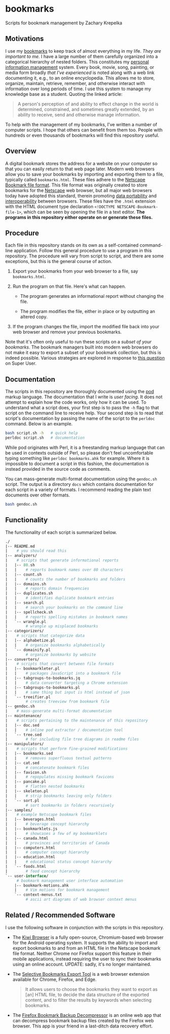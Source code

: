 # bookmarks

Scripts for bookmark management by Zachary Krepelka

<!--
	FILENAME: README.md
	AUTHOR: Zachary Krepelka
	DATE: Thursday, January 4th, 2024
	ORIGIN: https://github.com/zachary-krepelka/bookmarks.git
	UPDATED: Monday, September 15th, 2025 at 11:09 PM
-->

## Motivations

I use my [bookmarks][1] to keep track of almost everything in my life.  *They
are important to me.*  I have a large number of them carefully organized into a
categorical hierarchy of nested folders.  This constitutes my [personal
information management][2] system.  Every book, movie, song, painting, or media
form broadly *that I've experienced* is noted along with a web link documenting
it, e.g., to an online encyclopedia.  This allows me to store, organize,
maintain, retrieve, remember, and otherwise interact with information over long
periods of time.  I use this system to manage my knowledge base as a student.
Quoting the linked article:

> A person's perception of and ability to effect change in the world is
> determined, constrained, and sometimes greatly extended, by an ability to
> receive, send and otherwise manage information.

To help with the management of my bookmarks, I've written a number of computer
scripts.  I hope that others can benefit from them too.  People with hundreds or
even thousands of bookmarks will find this repository useful.

## Overview

A digital bookmark stores the address for a website on your computer so that you
can easily return to that web page later.  Modern web browsers allow you to save
your bookmarks by importing and exporting them to a file, typically called
`bookmarks.html`.  These files adhere to the [Netscape Bookmark file format][3].
This file format was originally created to store bookmarks for the [Netscape][4]
web browser, but all major web browsers today have adopted this standard,
therein promoting [data portability][5] and [interoperability][6] between
browsers.  These files have the `.html` extension with the HTML document type
declaration `<!DOCTYPE NETSCAPE-Bookmark-file-1>`, which can be seen by opening
the file in a text editor.  **The programs in this repository either operate on
or generate these files.**

## Procedure

Each file in this repository stands on its own as a self-contained command-line
application.  Follow this general procedure to use a program in this repository.
The procedure will vary from script to script, and there are some exceptions,
but this is the general course of action.

1. Export your bookmarks from your web browser to a file, say `bookmarks.html`.

2. Run the program on that file.  Here's what can happen.

	- The program generates an informational report without changing the
	  file.

	- The program modifies the file, either in place or by outputting an
	  altered copy.

3. If the program changes the file, import the modified file back into your web
   browser and remove your previous bookmarks.

Note that it's often only useful to run these scripts on a *subset of your
bookmarks*.  The bookmark managers built into modern web browsers do not make it
easy to export a subset of your bookmark collection, but this is indeed
possible.  Various strategies are explored in response to [this question][7] on
Super User.

## Documentation

The scripts in this repository are thoroughly documented using the [pod][8]
markup language.  The documentation that I write is *user facing*.  It does not
attempt to explain how the code works, only how it can be used.  To understand
what a script does, your first step is to pass the `-h` flag to that script on
the command line to receive help.  Your second step is to read that script's
documentation by passing the name of the script to the `perldoc` command.  Below
is an example.

```bash
bash script.sh -h   # quick help
perldoc script.sh   # documentation
```

While pod originates with Perl, it is a freestanding markup language that can be
used in contexts outside of Perl, so please don't feel uncomfortable typing
something like `perldoc bookmarks.ahk` for example.  Where it is impossible to
document a script in this fashion, the documentation is instead provided in the
source code as comments.

You can mass-generate multi-format documentation using the `gendoc.sh` script.
The output is a directory `docs` which contains documentation for each script in
a variety of formats. I recommend reading the plain text documents over other
formats.

```bash
bash gendoc.sh
```

## Functionality

The functionality of each script is summarized below.

```graphql
./
|-- README.md
|    # you should read this
|-- analyzers/
|    # scripts that generate informational reports
|   |-- 80.sh
|   |    # reports bookmark names over 80 characters
|   |-- count.sh
|   |    # counts the number of bookmarks and folders
|   |-- domains.sh
|   |    # reports domain frequencies
|   |-- duplicates.sh
|   |    # identifies duplicate bookmark entries
|   |-- search.pl
|   |    # search your bookmarks on the command line
|   |-- spellcheck.sh
|   |    # reports spelling mistakes in bookmark names
|   `-- wrangle.pl
|        # wrangle up misplaced bookmarks
|-- categorizers/
|    # scripts that categorize data
|   |-- alphabetize.pl
|   |    # organize bookmarks alphabetically
|   `-- domainify.pl
|        # organize bookmarks by website
|-- converters/
|    # scripts that convert between file formats
|   |-- bookmarkleter.pl
|   |    # packages JavaScript into a bookmark file
|   |-- tabgroups-to-bookmarks.jq
|   |    # data converter targeting a Chrome extension
|   |-- tabgroups-to-bookmarks.pl
|   |    # same thing but input is html instead of json
|   `-- treeifier.pl
|        # creates treeview from bookmark file
|-- gendoc.sh
|    # mass-generate multi-format documentation
|-- maintenance/
|    # scripts pertaining to the maintenance of this repository
|   |-- doc.sed
|   |    # inline pod extractor / documentation tool
|   `-- tree.sed
|        # for including file tree diagrams in readme files
|-- manipulators/
|    # scripts that perform fine-grained modifications
|   |-- bookmarks.sed
|   |    # removes superfluous textual patterns
|   |-- cat.sed
|   |    # concatenate bookmark files
|   |-- favicon.sh
|   |    # repopulates missing bookmark favicons
|   |-- pancake.pl
|   |    # flatten nested bookmarks
|   |-- skeleton.pl
|   |    # strip bookmarks leaving only folders
|   `-- sort.pl
|        # sort bookmarks in folders recursively
|-- samples/
|    # example Netscape bookmark files
|   |-- beverages.html
|   |    # beverage concept hierarchy
|   |-- bookmarklets.js
|   |    # showcases a few of my bookmarklets
|   |-- canada.html
|   |    # provinces and territories of Canada
|   |-- computers.html
|   |    # computer concept hierarchy
|   |-- education.html
|   |    # educational status concept hierarchy
|   `-- foods.html
|        # food concept hierarchy
`-- user-interface/
     # bookmark management user interface automation
    |-- bookmark-motions.ahk
    |    # Vim motions for bookmark management
    `-- context-menus.txt
         # ascii art diagrams of web browser context menus
```

## Related / Recommended Software

I use the following software in conjunction with the scripts in this repository.

* The [Kiwi Browser][9] is a fully open-source, Chromium-based web browser for
  the Android operating system.  It supports the ability to import and export
  bookmarks to and from an HTML file in the Netscape bookmark file format.
  Neither Chrome nor Firefox support this feature in their mobile applications,
  instead requiring the user to sync their bookmarks using an online account.
  UPDATE: sadly, it's no longer maintained.

* The [Selective Bookmarks Export Tool][10] is a web browser extension available
  for Chrome, Firefox, and Edge.

  > It allows users to choose the bookmarks they want to export as [an] HTML
  > file, to decide the data structure of the exported content, and to filter
  > the results by keywords when selecting bookmarks.

* The [Firefox Bookmark Backup Decompressor][11] is an online web app that can
  decompress bookmark backup files created by the Firefox web browser.  This app
  is your friend in a last-ditch data recovery effort.

<!-- References -->

[1]: https://en.wikipedia.org/wiki/Bookmark_(digital)
[2]: https://en.wikipedia.org/wiki/Personal_information_management
[3]: https://learn.microsoft.com/en-us/previous-versions/windows/internet-explorer/ie-developer/platform-apis/aa753582(v=vs.85)
[4]: https://en.wikipedia.org/wiki/Netscape
[5]: https://en.wikipedia.org/wiki/Data_portability
[6]: https://en.wikipedia.org/wiki/Interoperability
[7]: https://superuser.com/questions/128242/how-to-export-an-individual-bookmark-folder-in-google-chrome
[8]: https://en.wikipedia.org/wiki/Plain_Old_Documentation
[9]:  https://kiwibrowser.com
[10]: https://github.com/LightAPIs/free-export-bookmarks
[11]: https://www.jeffersonscher.com/ffu/bookbackreader.html
